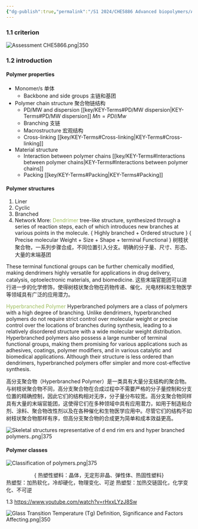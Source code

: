 ```yaml
---
{"dg-publish":true,"permalink":"/S1 2024/CHE5886 Advanced biopolymers/Advanced biopolymers_Notes/","dgPassFrontmatter":true}
---
```



### 1.1 criterion

![Assessment CHE5866.png|350](/img/user/S1%202024/screenshot/Assessment%20CHE5866.png)

### 1.2 introduction
#### Polymer properties
- Monomer/s 单体
	- Backbone and side groups 主链和基团
- Polymer chain structure 聚合物链结构
	- PD/MW and dispersion [[key/KEY-Terms#PD/MW dispersion\|KEY-Terms#PD/MW dispersion]]
					 $Mn =PDI / Mw​$
	- Branching 支链
	- Macrostructure 宏观结构
	- Cross-linking [[key/KEY-Terms#Cross-linking\|KEY-Terms#Cross-linking]]
- Material structure 
	- Interaction between polymer chains [[key/KEY-Terms#Interactions between polymer chains\|KEY-Terms#Interactions between polymer chains]]
	- Packing [[key/KEY-Terms#Packing\|KEY-Terms#Packing]]
#### Polymer structures
1. Liner
2. Cyclic
3. Branched
4. Network
More: 
<font color="#9bbb59">Dendrimer</font>
tree-like structure, synthesized through a series of reaction steps, each of which introduces new branches at various points in the molecule. { Highly branched + Ordered structure } { Precise molecular Weight + Size + Shape + terminal Functional  }
树枝状聚合物，一系列步骤合成，不同位置引入分支。明确的分子量、尺寸、形态、大量的末端基团

These terminal functional groups can be further chemically modified, making dendrimers highly versatile for applications in drug delivery, catalysis, optoelectronic materials, and biomedicine.
这些末端官能团可以进行进一步的化学修饰，使得树枝状聚合物在药物传递、催化、光电材料和生物医学等领域具有广泛的应用潜力。

<font color="#9bbb59">Hyperbranched Polymer</font>
Hyperbranched polymers are a class of polymers with a high degree of branching. Unlike dendrimers, hyperbranched polymers do not require strict control over molecular weight or precise control over the locations of branches during synthesis, leading to a relatively disordered structure with a wide molecular weight distribution. Hyperbranched polymers also possess a large number of terminal functional groups, making them promising for various applications such as adhesives, coatings, polymer modifiers, and in various catalytic and biomedical applications. Although their structure is less ordered than dendrimers, hyperbranched polymers offer simpler and more cost-effective synthesis.

高分支聚合物（Hyperbranched Polymer）是一类具有大量分支结构的聚合物。与树枝状聚合物不同，高分支聚合物在合成过程中不需要严格的分子量控制和分支位置的精确控制，因此它们的结构相对无序，分子量分布较宽。高分支聚合物同样具有大量的末端官能团，这使得它们在多种领域中具有应用潜力，如用于制造粘合剂、涂料、聚合物改性剂以及在各种催化和生物医学应用中。尽管它们的结构不如树枝状聚合物那样有序，但高分支聚合物的合成更为简单和成本效益更高。


![Skeletal structures representative of d end rim ers and hyper branched polymers..png|375](/img/user/S1%202024/screenshot/Skeletal%20structures%20representative%20of%20d%20end%20rim%20ers%20and%20hyper%20branched%20polymers..png)

#### Polymer classes

![Classification of polymers.png|375](/img/user/S1%202024/screenshot/Classification%20of%20polymers.png)

<center>{ 热塑性塑料：晶体，无定形非晶、弹性体、热固性塑料}</center>
热塑型：加热软化，冷却硬化，物理变化、可逆
热塑型：加热交链固化，化学变化、不可逆

1.3
https://www.youtube.com/watch?v=rHxxLYzJ8Sw

![Glass Transition Temperature (Tɡ) Definition, Significance and Factors Affecting.png|350](/img/user/S1%202024/screenshot/Glass%20Transition%20Temperature%20(T%C9%A1)%20Definition,%20Significance%20and%20Factors%20Affecting.png)